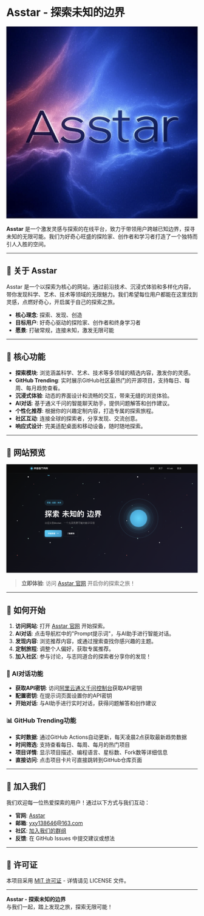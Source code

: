 # Asstar - 探索未知的边界

![Asstar Logo](./images/logo.jpg) <!-- 替换为你的网站 logo 链接 -->

**Asstar** 是一个激发灵感与探索的在线平台，致力于带领用户跨越已知边界，探寻未知的无限可能。我们为好奇心旺盛的探险家、创作者和学习者打造了一个独特而引人入胜的空间。

---

## 🌟 关于 Asstar

Asstar 是一个以探索为核心的网站，通过前沿技术、沉浸式体验和多样化内容，带你发现科学、艺术、技术等领域的无限魅力。我们希望每位用户都能在这里找到灵感，点燃好奇心，开启属于自己的探索之旅。

- **核心理念**: 探索、发现、创造
- **目标用户**: 好奇心驱动的探险家、创作者和终身学习者
- **愿景**: 打破常规，连接未知，激发无限可能

---

## 🚀 核心功能

- **探索模块**: 浏览涵盖科学、艺术、技术等多领域的精选内容，激发你的灵感。
- **GitHub Trending**: 实时展示GitHub社区最热门的开源项目，支持每日、每周、每月趋势查看。
- **沉浸式体验**: 动态的界面设计和流畅的交互，带来无缝的浏览体验。
- **AI对话**: 基于通义千问的智能聊天助手，提供问题解答和创作建议。
- **个性化推荐**: 根据你的兴趣定制内容，打造专属的探索旅程。
- **社区互动**: 连接全球的探索者，分享发现、交流创意。
- **响应式设计**: 完美适配桌面和移动设备，随时随地探索。

---

## 📸 网站预览

![网站截图](./images/website_photo.jpg) <!-- 替换为你的网站截图链接 -->

> **立即体验**: 访问 [Asstar 官网](https://asstar-x.github.io/) 开启你的探索之旅！ <!-- 替换为你的网站链接 -->

---

## 📖 如何开始

1. **访问网站**: 打开 [Asstar 官网](https://asstar-x.github.io/) 开始探索。
2. **AI对话**: 点击导航栏中的"Prompt提示词"，与AI助手进行智能对话。
3. **发现内容**: 浏览推荐内容，或通过搜索查找你感兴趣的主题。
4. **定制旅程**: 调整个人偏好，获取专属推荐。
5. **加入社区**: 参与讨论，与志同道合的探索者分享你的发现！

### 🤖 AI对话功能

- **获取API密钥**: 访问[阿里云通义千问控制台](https://dashscope.console.aliyun.com/)获取API密钥
- **配置密钥**: 在提示词页面设置你的API密钥
- **开始对话**: 与AI助手进行实时对话，获得问题解答和创作建议

### 📊 GitHub Trending功能

- **实时数据**: 通过GitHub Actions自动更新，每天凌晨2点获取最新趋势数据
- **时间筛选**: 支持查看每日、每周、每月的热门项目
- **项目详情**: 显示项目描述、编程语言、星标数、Fork数等详细信息
- **直接访问**: 点击项目卡片可直接跳转到GitHub仓库页面

---

## 🤝 加入我们

我们欢迎每一位热爱探索的用户！通过以下方式与我们互动：

- **官网**: [Asstar](https://asstar-x.github.io/)
- **邮箱**: yxy138646@163.com
- **社区**: [加入我们的群组](WX：AiSpinLab)
- **反馈**: 在 GitHub Issues 中提交建议或想法

---

## 📄 许可证

本项目采用 [MIT 许可证](LICENSE) - 详情请见 LICENSE 文件。

---

**Asstar - 探索未知的边界**  
与我们一起，踏上发现之旅，探索无限可能！